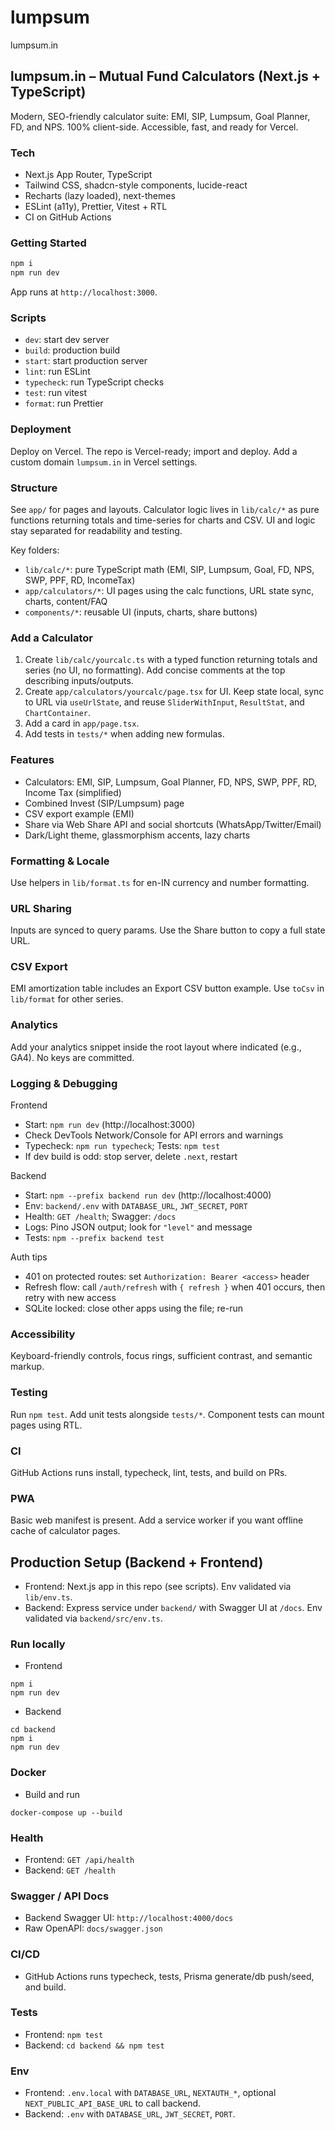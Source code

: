 # lumpsum

lumpsum.in

## lumpsum.in – Mutual Fund Calculators (Next.js + TypeScript)

Modern, SEO-friendly calculator suite: EMI, SIP, Lumpsum, Goal Planner, FD, and NPS. 100% client-side. Accessible, fast, and ready for Vercel.

### Tech

- Next.js App Router, TypeScript
- Tailwind CSS, shadcn-style components, lucide-react
- Recharts (lazy loaded), next-themes
- ESLint (a11y), Prettier, Vitest + RTL
- CI on GitHub Actions

### Getting Started

```bash
npm i
npm run dev
```

App runs at `http://localhost:3000`.

### Scripts

- `dev`: start dev server
- `build`: production build
- `start`: start production server
- `lint`: run ESLint
- `typecheck`: run TypeScript checks
- `test`: run vitest
- `format`: run Prettier

### Deployment

Deploy on Vercel. The repo is Vercel-ready; import and deploy. Add a custom domain `lumpsum.in` in Vercel settings.

### Structure

See `app/` for pages and layouts. Calculator logic lives in `lib/calc/*` as pure functions returning totals and time-series for charts and CSV. UI and logic stay separated for readability and testing.

Key folders:

- `lib/calc/*`: pure TypeScript math (EMI, SIP, Lumpsum, Goal, FD, NPS, SWP, PPF, RD, IncomeTax)
- `app/calculators/*`: UI pages using the calc functions, URL state sync, charts, content/FAQ
- `components/*`: reusable UI (inputs, charts, share buttons)

### Add a Calculator

1. Create `lib/calc/yourcalc.ts` with a typed function returning totals and series (no UI, no formatting). Add concise comments at the top describing inputs/outputs.
2. Create `app/calculators/yourcalc/page.tsx` for UI. Keep state local, sync to URL via `useUrlState`, and reuse `SliderWithInput`, `ResultStat`, and `ChartContainer`.
3. Add a card in `app/page.tsx`.
4. Add tests in `tests/*` when adding new formulas.

### Features

- Calculators: EMI, SIP, Lumpsum, Goal Planner, FD, NPS, SWP, PPF, RD, Income Tax (simplified)
- Combined Invest (SIP/Lumpsum) page
- CSV export example (EMI)
- Share via Web Share API and social shortcuts (WhatsApp/Twitter/Email)
- Dark/Light theme, glassmorphism accents, lazy charts

### Formatting & Locale

Use helpers in `lib/format.ts` for en-IN currency and number formatting.

### URL Sharing

Inputs are synced to query params. Use the Share button to copy a full state URL.

### CSV Export

EMI amortization table includes an Export CSV button example. Use `toCsv` in `lib/format` for other series.

### Analytics

Add your analytics snippet inside the root layout where indicated (e.g., GA4). No keys are committed.

### Logging & Debugging

Frontend

- Start: `npm run dev` (http://localhost:3000)
- Check DevTools Network/Console for API errors and warnings
- Typecheck: `npm run typecheck`; Tests: `npm test`
- If dev build is odd: stop server, delete `.next`, restart

Backend

- Start: `npm --prefix backend run dev` (http://localhost:4000)
- Env: `backend/.env` with `DATABASE_URL`, `JWT_SECRET`, `PORT`
- Health: `GET /health`; Swagger: `/docs`
- Logs: Pino JSON output; look for `"level"` and message
- Tests: `npm --prefix backend test`

Auth tips

- 401 on protected routes: set `Authorization: Bearer <access>` header
- Refresh flow: call `/auth/refresh` with `{ refresh }` when 401 occurs, then retry with new access
- SQLite locked: close other apps using the file; re-run

### Accessibility

Keyboard-friendly controls, focus rings, sufficient contrast, and semantic markup.

### Testing

Run `npm test`. Add unit tests alongside `tests/*`. Component tests can mount pages using RTL.

### CI

GitHub Actions runs install, typecheck, lint, tests, and build on PRs.

### PWA

Basic web manifest is present. Add a service worker if you want offline cache of calculator pages.

## Production Setup (Backend + Frontend)

- Frontend: Next.js app in this repo (see scripts). Env validated via `lib/env.ts`.
- Backend: Express service under `backend/` with Swagger UI at `/docs`. Env validated via `backend/src/env.ts`.

### Run locally

- Frontend

```
npm i
npm run dev
```

- Backend

```
cd backend
npm i
npm run dev
```

### Docker

- Build and run

```
docker-compose up --build
```

### Health

- Frontend: `GET /api/health`
- Backend: `GET /health`

### Swagger / API Docs

- Backend Swagger UI: `http://localhost:4000/docs`
- Raw OpenAPI: `docs/swagger.json`

### CI/CD

- GitHub Actions runs typecheck, tests, Prisma generate/db push/seed, and build.

### Tests

- Frontend: `npm test`
- Backend: `cd backend && npm test`

### Env

- Frontend: `.env.local` with `DATABASE_URL`, `NEXTAUTH_*`, optional `NEXT_PUBLIC_API_BASE_URL` to call backend.
- Backend: `.env` with `DATABASE_URL`, `JWT_SECRET`, `PORT`.
